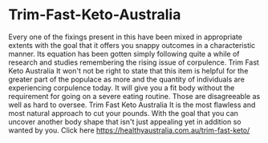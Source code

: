 # Trim-Fast-Keto-Australia
Every one of the fixings present in this have been mixed in appropriate extents with the goal that it offers you snappy outcomes in a characteristic manner. Its equation has been gotten simply following quite a while of research and studies remembering the rising issue of corpulence. Trim Fast Keto Australia It won't not be right to state that this item is helpful for the greater part of the populace as more and the quantity of individuals are experiencing corpulence today. It will give you a fit body without the requirement for going on a severe eating routine. Those are disagreeable as well as hard to oversee. Trim Fast Keto Australia  It is the most flawless and most natural approach to cut your pounds. With the goal that you can uncover another body shape that isn't just appealing yet in addition so wanted by you. Click here https://healthyaustralia.com.au/trim-fast-keto/
